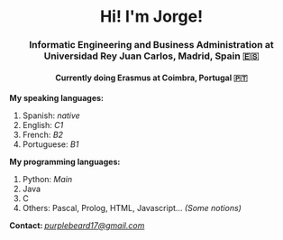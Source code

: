 <h1 align="center"> Hi! I'm Jorge! </h1>

<h3 align="center"> Informatic Engineering and Business Administration at Universidad Rey Juan Carlos, Madrid, Spain 🇪🇸</h3>
<h4 align="center"> Currently doing Erasmus at Coimbra, Portugal 🇵🇹</h4>


<p>
  <b>My speaking languages: </b>
  <ol> 
    <li> Spanish: <i> native </i></li>
    <li> English: <i> C1 </i></li>
      <li> French: <i> B2 </i></li>
      <li> Portuguese: <i> B1 </i></li>
  </ol>
  
  <b> My programming languages: </b>
  <ol>
  <li> Python: <i>Main</i></li>
  <li> Java </li>
  <li> C </li>
  <li> Others: Pascal, Prolog, HTML, Javascript... <i>(Some notions)</i></li>
  </ol>
 
  <b> Contact: </b>
  <i> purplebeard17@gmail.com </i>
